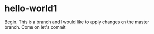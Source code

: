 # hello-world1
Begin. This is a branch and I would like to apply changes on the master branch. Come on let's commit
